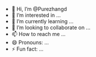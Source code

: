 - 👋 Hi, I’m @Purezhangd
- 👀 I’m interested in ...
- 🌱 I’m currently learning ...
- 💞️ I’m looking to collaborate on ...
- 📫 How to reach me ...
- 😄 Pronouns: ...
- ⚡ Fun fact: ...

<!---
Purezhangd/Purezhangd is a ✨ special ✨ repository because its `README.md` (this file) appears on your GitHub profile.
You can click the Preview link to take a look at your changes.
--->
